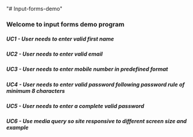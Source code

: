 "# Input-forms-demo"

### Welcome to input forms demo program

##### UC1 - User needs to enter valid first name

##### UC2 - User needs to enter valid email

##### UC3 - User needs to enter mobile number in predefined format

##### UC4 - User needs to enter valid password following password rule of minimum 8 characters

##### UC5 - User needs to enter a complete valid password

##### UC6 - Use media query so site responsive to different screen size and example